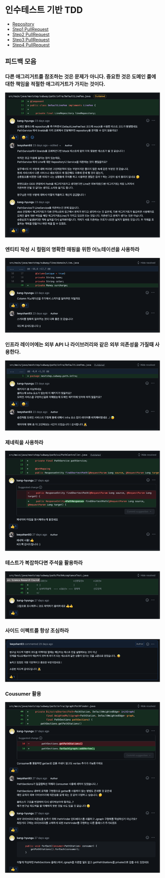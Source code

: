 # 인수테스트 기반 TDD

- [Repository](https://github.com/leeyohan93/atdd-subway-service)
- [Step1 PullRequest](https://github.com/next-step/atdd-subway-service/pull/12)
- [Step2 PullRequest](https://github.com/next-step/atdd-subway-service/pull/17)
- [Step3 PullRequest](https://github.com/next-step/atdd-subway-service/pull/27)
- [Step4 PullRequest](https://github.com/next-step/atdd-subway-service/pull/43)

## 피드백 모음

### 다른 애그리거트를 참조하는 것은 문제가 아니다. 중요한 것은 도메인 룰에 대한 책임을 적절한 애그리거트가 가지는 것이다.
![](./image/atdd-subway-service/다른서비스의_참조.png)

### 엔티티 작성 시 컬럼의 명확한 매핑을 위한 어노테이션을 사용하라
![](./image/atdd-subway-service/엔티티를_작성규칙.png)

### 인프라 레이어에는 외부 API 나 라이브러리와 같은 외부 의존성을 가질때 사용한다.
![](./image/atdd-subway-service/인프라레이어의_구현체들.png) 

### 제네릭을 사용하라
![](./image/atdd-subway-service/제네릭_사용.png)

### 테스트가 복잡하다면 주석을 활용하라
![](./image/atdd-subway-service/테스트_주석.png)

### 사이드 이펙트를 항상 조심하라
![](./image/atdd-subway-service/사이드이펙트.png)

### Cousumer 활용
![](./image/atdd-subway-service/Consumer_활용.png)

